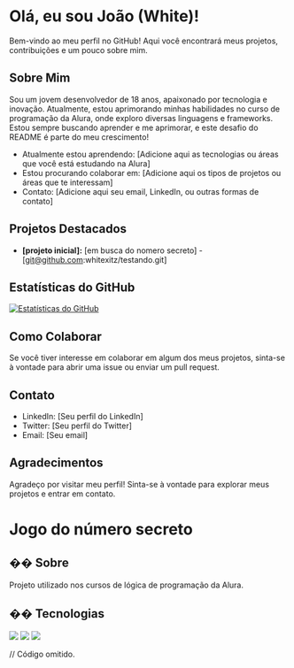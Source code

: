 # Olá, eu sou João (White)! 

Bem-vindo ao meu perfil no GitHub! Aqui você encontrará meus projetos, contribuições e um pouco sobre mim.

## Sobre Mim

Sou um jovem desenvolvedor de 18 anos, apaixonado por tecnologia e inovação. Atualmente, estou aprimorando minhas habilidades no curso de programação da Alura, onde exploro diversas linguagens e frameworks. Estou sempre buscando aprender e me aprimorar, e este desafio do README é parte do meu crescimento!

* Atualmente estou aprendendo: [Adicione aqui as tecnologias ou áreas que você está estudando na Alura]
* Estou procurando colaborar em: [Adicione aqui os tipos de projetos ou áreas que te interessam]
* Contato: [Adicione aqui seu email, LinkedIn, ou outras formas de contato]

## Projetos Destacados

* **[projeto inicial]:** [em busca do nomero secreto] - [git@github.com:whitexitz/testando.git]

## Estatísticas do GitHub

[![Estatísticas do GitHub](https://github-readme-stats.vercel.app/api?username=whitexitz&show_icons=true&theme=radical)](https://github.com/whitexitz)

## Como Colaborar

Se você tiver interesse em colaborar em algum dos meus projetos, sinta-se à vontade para abrir uma issue ou enviar um pull request.

## Contato

* LinkedIn: [Seu perfil do LinkedIn]
* Twitter: [Seu perfil do Twitter]
* Email: [Seu email]

## Agradecimentos

Agradeço por visitar meu perfil! Sinta-se à vontade para explorar meus projetos e entrar em contato.

<h1>Jogo do número secreto</h1>

<h2>�� Sobre</h2>
<p>Projeto utilizado nos cursos de lógica de programação da Alura.</p>

## �� Tecnologias
<div>
  <img src="https://img.shields.io/badge/HTML-239120?style=for-the-badge&logo=html5&logoColor=white">
  <img src="https://img.shields.io/badge/CSS-239120?&style=for-the-badge&logo=css3&logoColor=white">
  <img src="https://img.shields.io/badge/JavaScript-F7DF1E?style=for-the-badge&logo=javascript&logoColor=black">
</div>

// Código omitido. 
